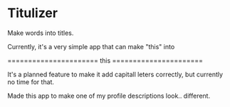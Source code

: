 # Titulizer
Make words into titles.

Currently, it's a very simple app that can make "this" into

====================== this ======================

It's a planned feature to make it add capitall leters correctly, but currently no time for that.

Made this app to make one of my profile descriptions look.. different.
